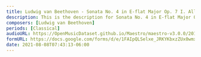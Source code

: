 ```yaml
---
title: Ludwig van Beethoven - Sonata No. 4 in E-flat Major Op. 7 I. Allegro molto e con brio (6)
description: This is the description for Sonata No. 4 in E-flat Major Op. 7 I. Allegro molto e con brio by Ludwig van Beethoven
composers: [Ludwig van Beethoven]
periods: [Classical]
audioURL: https://OpenMusicDataset.github.io/Maestro/maestro-v3.0.0/2017/MIDI-Unprocessed_061_PIANO061_MID--AUDIO-split_07-07-17_Piano-e_2-05_wav--2.midi
formURL: https://docs.google.com/forms/d/e/1FAIpQLSelxe_JRKYKbxzZUx0wmxekYceE0NM2ggWMk-r1Qg_r7QhtYA/viewform
date: 2021-08-08T07:43:13-06:00
---
```

